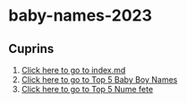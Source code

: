 # baby-names-2023
## Cuprins
1. [Click here to go to index.md](/index.md)
2. [Click here to go to Top 5 Baby Boy Names](/Top5NumeBăieți.md)
3. [Click here to go to Top 5 Nume fete](/Top5NumeFete.md)

